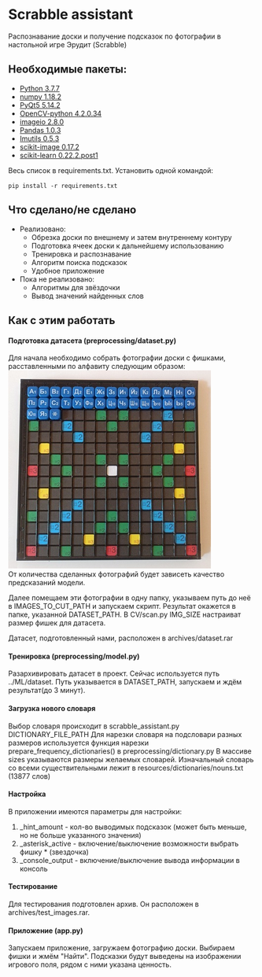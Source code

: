# Scrabble assistant
Распознавание доски и получение подсказок по фотографии в настольной игре Эрудит (Scrabble)

## Необходимые пакеты:
- [Python 3.7.7](https://www.python.org/)
- [numpy 1.18.2](https://numpy.org)
- [PyQt5 5.14.2](https://pypi.org/project/PyQt5/)
- [OpenCV-python 4.2.0.34](https://pypi.org/project/opencv-python/)
- [imageio 2.8.0](https://imageio.readthedocs.io/en/stable/installation.html)
- [Pandas 1.0.3](https://github.com/pandas-dev/pandas/releases)
- [Imutils 0.5.3](https://github.com/jrosebr1/imutils)
- [scikit-image 0.17.2](https://scikit-image.org/)
- [scikit-learn 0.22.2.post1](https://scikit-learn.org/stable/index.html)

Весь список в requirements.txt. Установить одной командой:
```commandline
pip install -r requirements.txt
```
## Что сделано/не сделано

 - Реализовано:
   + Обрезка доски по внешнему и затем внутреннему контуру
   + Подготовка ячеек доски к дальнейшему использованию
   + Тренировка и распознавание
   + Алгоритм поиска подсказок
   + Удобное приложение
 - Пока не реализовано:
   + Алгоритмы для звёздочки
   + Вывод значений найденных слов

## Как с этим работать
#### Подготовка датасета (preprocessing/dataset.py)
Для начала необходимо собрать фотографии доски с фишками, 
расставленными по алфавиту следующим образом:  
![Доска для датасета](resources/for_readme/raw.jpg)  
От количества сделанных фотографий будет зависеть качество предсказаний модели.

Далее помещаем эти фотографии в одну папку, указываем путь до неё в 
IMAGES_TO_CUT_PATH и запускаем скрипт. Результат окажется в папке, 
указанной DATASET_PATH. В CV/scan.py IMG_SIZE настраиват 
размер фишек для датасета.

Датасет, подготовленный нами, расположен в archives/dataset.rar

#### Тренировка (preprocessing/model.py)
Разархивировать датасет в проект. Сейчас используется путь ../ML/dataset.
Путь указывается в DATASET_PATH, запускаем и ждём результат(до 3 минут).

#### Загрузка нового словаря
Выбор словаря происходит в scrabble_assistant.py DICTIONARY_FILE_PATH
Для нарезки словаря на подсловари разных размеров используется функция нарезки
prepare_frequency_dictionaries() в preprocessing/dictionary.py
В массиве sizes указываются размеры желаемых словарей.
Изначальный словарь со всеми существительными лежит в resources/dictionaries/nouns.txt (13877 слов)

#### Настройка
В приложении имеются параметры для настройки:
1) _hint_amount - кол-во выводимых подсказок (может быть меньше, но не больше указанного значения)
2) _asterisk_active - включение/выключение возможности выбрать фишку * (звездочка)
3) _console_output - включение/выключение вывода информации в консоль

#### Тестирование
Для тестирования подготовлен архив. Он расположен в archives/test_images.rar.

#### Приложение (app.py)
Запускаем приложение, загружаем фотографию доски. Выбираем фишки и жмём "Найти".
Подсказки будут выведены на изображении игрового поля, рядом с ними указана ценность.
